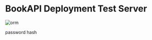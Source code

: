 # BookAPI Deployment Test Server 

![orm](https://github.com/themusharraf/bookapi/assets/122869450/7e30603c-a0f2-466c-a826-892454b756fd) 
 
  
password hash
